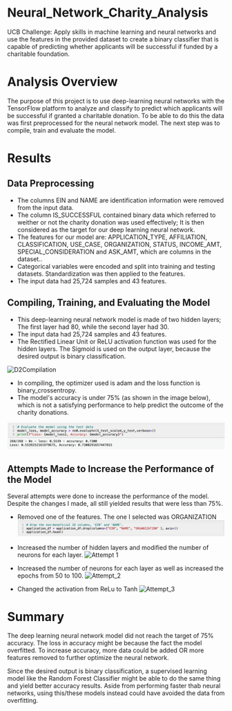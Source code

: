 # Neural_Network_Charity_Analysis
UCB Challenge: Apply skills in machine learning and neural networks and use the features in the provided dataset to create a binary classifier that is capable of predicting whether applicants will be successful if funded by a charitable foundation.

# Analysis Overview

The purpose of this project is to use deep-learning neural networks with the TensorFlow platform to analyze and classify to predict which applicants will be successful if granted a charitable donation. To be able to do this the data was first preprocessed for the neural network model. The next step was to compile, train and evaluate the model. 

# Results

## Data Preprocessing

* The columns EIN and NAME are identification information were removed from the input data.
* The column IS_SUCCESSFUL contained binary data which referred to weither or not the charity donation was used effectively; It is then considered as the target for our deep learning neural network.
* The features for our model are: APPLICATION_TYPE, AFFILIATION, CLASSIFICATION, USE_CASE, ORGANIZATION, STATUS, INCOME_AMT, SPECIAL_CONSIDERATION and ASK_AMT, which are columns in the dataset..
* Categorical variables were encoded and split into training and testing datasets. Standardization was then applied to the features.
* The input data had 25,724 samples and 43 features.

## Compiling, Training, and Evaluating the Model

* This deep-learning neural network model is made of two hidden layers; The first layer had 80, while the second layer had 30.
* The input data had 25,724 samples and 43 features.
* The Rectified Linear Unit or ReLU activation function was used for the hidden layers. The Sigmoid is used on the output layer, because the desired output is binary classification.

![D2Compilation](Resources/D2Compilation.png)

* In compiling, the optimizer used is adam and the loss function is binary_crossentropy.
* The model's  accuracy is under 75% (as shown in the image below), which is not a satisfying performance to help predict the outcome of the charity donations.

![D2_Results](Resources/D2_Results.png)

## Attempts Made to Increase the Performance of the Model
Several attempts were done to increase the performance of the model. Despite the changes I made, all still yielded results that were less than 75%.

* Removed one of the features. The one I selected was ORGANIZATION
![Dropping_Organization](Resources/Dropping_Organization.png)

* Increased the number of hidden layers and modified the number of neurons for each layer.
![Attempt 1](Resources/Attempt_1.png)

* Increased the number of neurons for each layer as well as increased the epochs from 50 to 100.
![Attempt_2](Attempt_2.png)

* Changed the activation from ReLu to Tanh
![Attempt_3](Attempt_3.png)

# Summary

The deep learning neural network model did not reach the target of 75% accuracy. The loss in accuracy might be because the fact the model overfitted. To increase accuracy, more data could be added OR more features removed to further optimize the neural network.

Since the desired output is binary classification, a supervised learning model like the Random Forest Classifier might be able to do the same thing and yield better accuracy results. Aside from performing faster thab neural networks, using this/these models instead could have avoided the data from overfitting.

